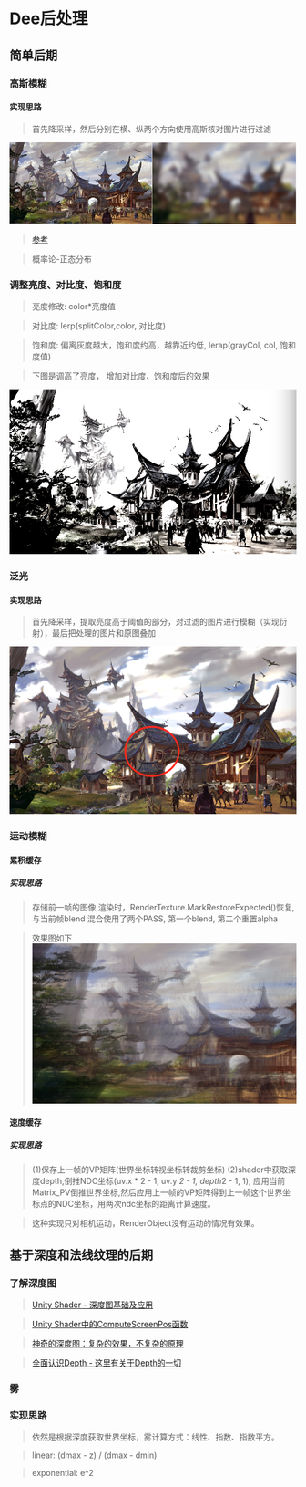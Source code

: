 # Dee后处理

## 简单后期

### 高斯模糊
#### 实现思路

> 首先降采样，然后分别在横、纵两个方向使用高斯核对图片进行过滤

![image](https://github.com/OgreDee/Dee_PostProcessing/blob/master/pic/PostPressing_Blur.jpg)
> [参考](https://blog.csdn.net/u011047171/article/details/47977441)

> 概率论-正态分布

### 调整亮度、对比度、饱和度

> 亮度修改: color*亮度值

> 对比度: lerp(splitColor,color, 对比度)

> 饱和度: 偏离灰度越大，饱和度约高，越靠近约低, lerap(grayCol, col, 饱和度值)

> 下图是调高了亮度， 增加对比度、饱和度后的效果

![image](https://github.com/OgreDee/Dee_PostProcessing/blob/master/pic/PostPressing_Color.png)

### 泛光

#### 实现思路
> 首先降采样，提取亮度高于阈值的部分，对过滤的图片进行模糊（实现衍射），最后把处理的图片和原图叠加

![image](https://github.com/OgreDee/Dee_PostProcessing/blob/master/pic/PostPressing_Bloom.png)

### 运动模糊
#### 累积缓存

##### 实现思路
> 存储前一帧的图像,渲染时，RenderTexture.MarkRestoreExpected()恢复, 与当前帧blend
混合使用了两个PASS, 第一个blend, 第二个重置alpha

> 效果图如下
![image](https://github.com/OgreDee/Dee_PostProcessing/blob/master/pic/PostProcessing_MotionBlur.png)

#### 速度缓存
##### 实现思路
> (1)保存上一帧的VP矩阵(世界坐标转视坐标转裁剪坐标)
> (2)shader中获取深度depth,倒推NDC坐标(uv.x * 2 - 1, uv.y *2 - 1, depth*2 - 1, 1), 应用当前Matrix_PV倒推世界坐标,然后应用上一帧的VP矩阵得到上一帧这个世界坐标点的NDC坐标，用两次ndc坐标的距离计算速度。

> 这种实现只对相机运动，RenderObject没有运动的情况有效果。

## 基于深度和法线纹理的后期
### 了解深度图

> [Unity Shader - 深度图基础及应用](https://www.jianshu.com/p/80a932d1f11e)

> [Unity Shader中的ComputeScreenPos函数](https://www.jianshu.com/p/df878a386bec)

> [神奇的深度图：复杂的效果，不复杂的原理](https://zhuanlan.zhihu.com/p/27547127?refer=chenjiadong)

> [全面认识Depth - 这里有关于Depth的一切](https://zhuanlan.zhihu.com/p/25095708)

### 雾
### 实现思路
> 依然是根据深度获取世界坐标，雾计算方式：线性、指数、指数平方。

> linear: (dmax - z) / (dmax - dmin)

<script type="text/javascript" src="http://cdn.mathjax.org/mathjax/latest/MathJax.js?config=default"></script>
> exponential: e^2

